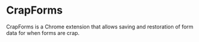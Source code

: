 CrapForms
=========

CrapForms is a Chrome extension that allows saving and restoration of form data for when forms are crap.
